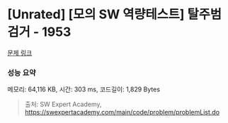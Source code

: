 # [Unrated] [모의 SW 역량테스트] 탈주범 검거 - 1953 

[문제 링크](https://swexpertacademy.com/main/code/problem/problemDetail.do?contestProbId=AV5PpLlKAQ4DFAUq) 

### 성능 요약

메모리: 64,116 KB, 시간: 303 ms, 코드길이: 1,829 Bytes



> 출처: SW Expert Academy, https://swexpertacademy.com/main/code/problem/problemList.do